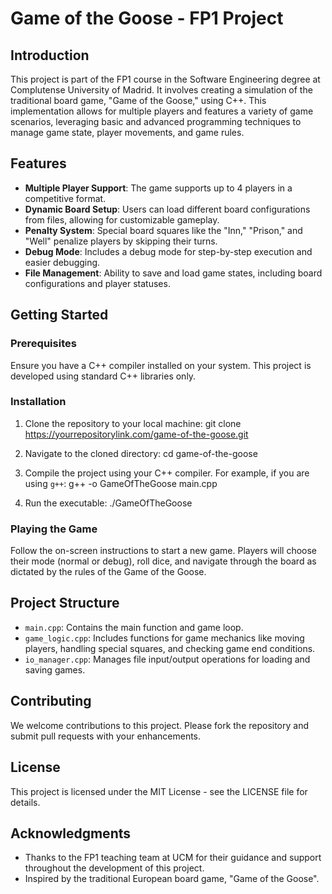 # Game of the Goose - FP1 Project

## Introduction

This project is part of the FP1 course in the Software Engineering degree at Complutense University of Madrid. It involves creating a simulation of the traditional board game, "Game of the Goose," using C++. This implementation allows for multiple players and features a variety of game scenarios, leveraging basic and advanced programming techniques to manage game state, player movements, and game rules.

## Features

- **Multiple Player Support**: The game supports up to 4 players in a competitive format.
- **Dynamic Board Setup**: Users can load different board configurations from files, allowing for customizable gameplay.
- **Penalty System**: Special board squares like the "Inn," "Prison," and "Well" penalize players by skipping their turns.
- **Debug Mode**: Includes a debug mode for step-by-step execution and easier debugging.
- **File Management**: Ability to save and load game states, including board configurations and player statuses.

## Getting Started

### Prerequisites

Ensure you have a C++ compiler installed on your system. This project is developed using standard C++ libraries only.

### Installation

1. Clone the repository to your local machine:
git clone https://yourrepositorylink.com/game-of-the-goose.git

2. Navigate to the cloned directory:
cd game-of-the-goose

3. Compile the project using your C++ compiler. For example, if you are using `g++`:
g++ -o GameOfTheGoose main.cpp

4. Run the executable:
./GameOfTheGoose


### Playing the Game

Follow the on-screen instructions to start a new game. Players will choose their mode (normal or debug), roll dice, and navigate through the board as dictated by the rules of the Game of the Goose.

## Project Structure

- `main.cpp`: Contains the main function and game loop.
- `game_logic.cpp`: Includes functions for game mechanics like moving players, handling special squares, and checking game end conditions.
- `io_manager.cpp`: Manages file input/output operations for loading and saving games.

## Contributing

We welcome contributions to this project. Please fork the repository and submit pull requests with your enhancements.

## License

This project is licensed under the MIT License - see the LICENSE file for details.

## Acknowledgments

- Thanks to the FP1 teaching team at UCM for their guidance and support throughout the development of this project.
- Inspired by the traditional European board game, "Game of the Goose".
